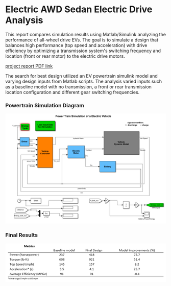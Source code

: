 # Electric AWD Sedan Electric Drive Analysis
This report compares simulation results using Matlab/Simulink analyzing the performance of all-wheel drive EVs. The goal is to simulate a design that balances high performance (top speed and acceleration) with drive efficiency by optimizing a transmission system's switching frequency and location (front or rear motor) to the electric drive motors.

[project report PDF link](electric_awd_sedan_report.pdf)

The search for best design utilized an EV powertrain simulink model and varying design inputs from Matlab scripts. The analysis varied inputs such as a baseline model with no transmission, a front or rear transmission location configuration and different gear switching frequencies. 

### Powertrain Simulation Diagram

<img src="./assets/powertrain_sim_diagram.png" width="650">

### Final Results

<img src="./assets/final_results.png" width="650">
